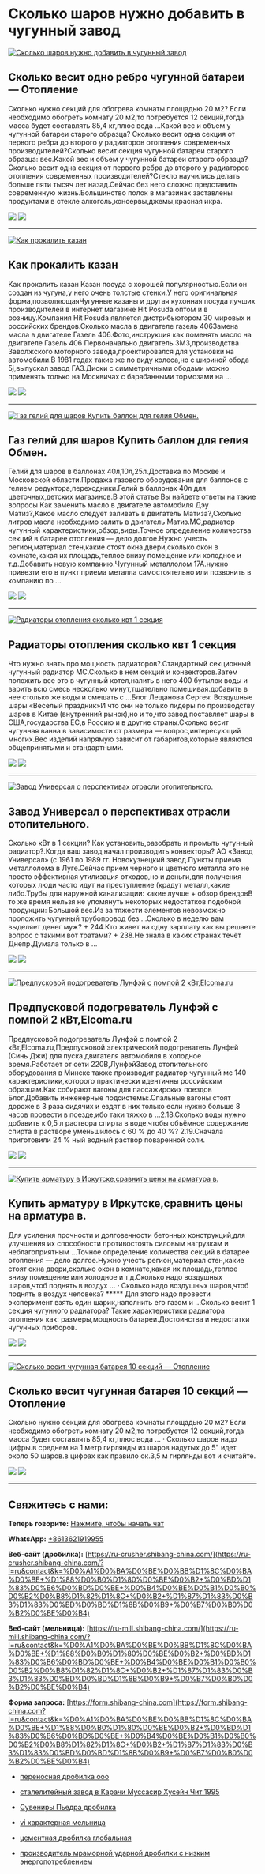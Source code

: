 # Сколько шаров нужно добавить в чугунный завод

<a href="https://swt.shibang-china.com/?l=ru&img&k=%D0%A1%D0%BA%D0%BE%D0%BB%D1%8C%D0%BA%D0%BE+%D1%88%D0%B0%D1%80%D0%BE%D0%B2+%D0%BD%D1%83%D0%B6%D0%BD%D0%BE+%D0%B4%D0%BE%D0%B1%D0%B0%D0%B2%D0%B8%D1%82%D1%8C+%D0%B2+%D1%87%D1%83%D0%B3%D1%83%D0%BD%D0%BD%D1%8B%D0%B9+%D0%B7%D0%B0%D0%B2%D0%BE%D0%B4" target="_blank">![Сколько шаров нужно добавить в чугунный завод](http://static.shibang-china.com/all-800x300/1192.jpg)</a>

## Сколько весит одно ребро чугунной батареи — Отопление
Сколько нужно секций для обогрева комнаты площадью 20 м2? Если необходимо обогреть комнату 20 м2,то потребуется 12 секций,тогда масса будет составлять 85,4 кг,плюс вода …Какой вес и объем у чугунной батареи старого образца? Сколько весит одна секция от первого ребра до второго у радиаторов отопления современных производителей?Сколько весит секция чугунной батареи старого образца: вес.Какой вес и объем у чугунной батареи старого образца? Сколько весит одна секция от первого ребра до второго у радиаторов отопления современных производителей?Стекло научились делать больше пяти тысяч лет назад.Сейчас без него сложно представить современную жизнь.Большинство полок в магазинах заставлены продуктами в стекле алкоголь,консервы,джемы,красная икра.


<a href="https://whatsapp.shibangsoft.com/WhatsApp.php" target="_blank" title="WhatsApp">![](http://static.shibang-china.com/icon/whatsapp.png)</a> <a href="https://swt.shibang-china.com/?l=ru&icon&k=%D0%A1%D0%BA%D0%BE%D0%BB%D1%8C%D0%BA%D0%BE+%D1%88%D0%B0%D1%80%D0%BE%D0%B2+%D0%BD%D1%83%D0%B6%D0%BD%D0%BE+%D0%B4%D0%BE%D0%B1%D0%B0%D0%B2%D0%B8%D1%82%D1%8C+%D0%B2+%D1%87%D1%83%D0%B3%D1%83%D0%BD%D0%BD%D1%8B%D0%B9+%D0%B7%D0%B0%D0%B2%D0%BE%D0%B4" target="_blank">![](http://static.shibang-china.com/icon/chat-ru.png)</a>

---

<a href="https://swt.shibang-china.com/?l=ru&img&k=%D0%A1%D0%BA%D0%BE%D0%BB%D1%8C%D0%BA%D0%BE+%D1%88%D0%B0%D1%80%D0%BE%D0%B2+%D0%BD%D1%83%D0%B6%D0%BD%D0%BE+%D0%B4%D0%BE%D0%B1%D0%B0%D0%B2%D0%B8%D1%82%D1%8C+%D0%B2+%D1%87%D1%83%D0%B3%D1%83%D0%BD%D0%BD%D1%8B%D0%B9+%D0%B7%D0%B0%D0%B2%D0%BE%D0%B4" target="_blank">![Как прокалить казан](http://static.shibang-china.com/all-800x300/394.jpg)</a>

## Как прокалить казан
Как прокалить казан Казан посуда с хорошей популярностью.Если он создан из чугуна,у него очень толстые стенки.У него оригинальная форма,позволяющаяЧугунные казаны и другая кухонная посуда лучших производителей в интернет магазине Hit Posuda оптом и в розницу.Компания Hit Posuda является дистрибьютором 30 мировых и российских брендов.Сколько масла в двигателе газель 406Замена масла в двигателе Газель 406.Фото,инструкция как поменять масло на двигателе Газель 406 Первоначально двигатель ЗМЗ,производства Заволжского моторного завода,проектировался для установки на автомобили.В 1981 годах такие же по виду колеса,но с шириной обода 5j,выпускал завод ГАЗ.Диски с симметричными ободами можно применять только на Москвичах с барабанными тормозами на …


<a href="https://whatsapp.shibangsoft.com/WhatsApp.php" target="_blank" title="WhatsApp">![](http://static.shibang-china.com/icon/whatsapp.png)</a> <a href="https://swt.shibang-china.com/?l=ru&icon&k=%D0%A1%D0%BA%D0%BE%D0%BB%D1%8C%D0%BA%D0%BE+%D1%88%D0%B0%D1%80%D0%BE%D0%B2+%D0%BD%D1%83%D0%B6%D0%BD%D0%BE+%D0%B4%D0%BE%D0%B1%D0%B0%D0%B2%D0%B8%D1%82%D1%8C+%D0%B2+%D1%87%D1%83%D0%B3%D1%83%D0%BD%D0%BD%D1%8B%D0%B9+%D0%B7%D0%B0%D0%B2%D0%BE%D0%B4" target="_blank">![](http://static.shibang-china.com/icon/chat-ru.png)</a>

---

<a href="https://swt.shibang-china.com/?l=ru&img&k=%D0%A1%D0%BA%D0%BE%D0%BB%D1%8C%D0%BA%D0%BE+%D1%88%D0%B0%D1%80%D0%BE%D0%B2+%D0%BD%D1%83%D0%B6%D0%BD%D0%BE+%D0%B4%D0%BE%D0%B1%D0%B0%D0%B2%D0%B8%D1%82%D1%8C+%D0%B2+%D1%87%D1%83%D0%B3%D1%83%D0%BD%D0%BD%D1%8B%D0%B9+%D0%B7%D0%B0%D0%B2%D0%BE%D0%B4" target="_blank">![Газ гелий для шаров Купить баллон для гелия Обмен.](http://static.shibang-china.com/all-800x300/354.jpg)</a>

## Газ гелий для шаров Купить баллон для гелия Обмен.
Гелий для шаров в баллонах 40л,10л,25л.Доставка по Москве и Московской области.Продажа газового оборудования для баллонов с гелием редуктора,переходники.Гелий в баллонах 40л для цветочных,детских магазинов.В этой статье Вы найдете ответы на такие вопросы Как заменить масло в двигателе автомобиля Дэу Матиз?,Какое масло следует заливать в двигатель Матиза?,Сколько литров масла необходимо залить в двигатель Матиз.МС,радиатор чугунный характеристики,обзор,виды.Точное определение количества секций в батарее отопления — дело долгое.Нужно учесть регион,материал стен,какие стоят окна двери,сколько окон в комнате,какая их площадь,теплое внизу помещение или холодное и т.д.Добавить новую компанию.Чугунный металлолом 17А.нужно привезти его в пункт приема металла самостоятельно или позвонить в компанию по …


<a href="https://whatsapp.shibangsoft.com/WhatsApp.php" target="_blank" title="WhatsApp">![](http://static.shibang-china.com/icon/whatsapp.png)</a> <a href="https://swt.shibang-china.com/?l=ru&icon&k=%D0%A1%D0%BA%D0%BE%D0%BB%D1%8C%D0%BA%D0%BE+%D1%88%D0%B0%D1%80%D0%BE%D0%B2+%D0%BD%D1%83%D0%B6%D0%BD%D0%BE+%D0%B4%D0%BE%D0%B1%D0%B0%D0%B2%D0%B8%D1%82%D1%8C+%D0%B2+%D1%87%D1%83%D0%B3%D1%83%D0%BD%D0%BD%D1%8B%D0%B9+%D0%B7%D0%B0%D0%B2%D0%BE%D0%B4" target="_blank">![](http://static.shibang-china.com/icon/chat-ru.png)</a>

---

<a href="https://swt.shibang-china.com/?l=ru&img&k=%D0%A1%D0%BA%D0%BE%D0%BB%D1%8C%D0%BA%D0%BE+%D1%88%D0%B0%D1%80%D0%BE%D0%B2+%D0%BD%D1%83%D0%B6%D0%BD%D0%BE+%D0%B4%D0%BE%D0%B1%D0%B0%D0%B2%D0%B8%D1%82%D1%8C+%D0%B2+%D1%87%D1%83%D0%B3%D1%83%D0%BD%D0%BD%D1%8B%D0%B9+%D0%B7%D0%B0%D0%B2%D0%BE%D0%B4" target="_blank">![Радиаторы отопления сколько квт 1 секция](http://static.shibang-china.com/all-800x300/518.jpg)</a>

## Радиаторы отопления сколько квт 1 секция
Что нужно знать про мощность радиаторов?.Стандартный секционный чугунный радиатор МС.Сколько в нем секций и конвекторов.Затем положить все это в чугунный котел,налить в него 400 бутылок воды и варить всю смесь несколько минут,тщательно помешивая.добавить в нее столько же воды и смешать с …Блог Лещанова Сергея: Воздушные шары &#171;Веселый праздник&#187;И что они не только лидеры по производству шаров в Китае (внутренний рынок),но и то,что завод поставляет шары в США,государства ЕС,в Россию и в другие страны.Сколько весит чугунная ванна в зависимости от размера — вопрос,интересующий многих.Вес изделий напрямую зависит от габаритов,которые являются общепринятыми и стандартными.


<a href="https://whatsapp.shibangsoft.com/WhatsApp.php" target="_blank" title="WhatsApp">![](http://static.shibang-china.com/icon/whatsapp.png)</a> <a href="https://swt.shibang-china.com/?l=ru&icon&k=%D0%A1%D0%BA%D0%BE%D0%BB%D1%8C%D0%BA%D0%BE+%D1%88%D0%B0%D1%80%D0%BE%D0%B2+%D0%BD%D1%83%D0%B6%D0%BD%D0%BE+%D0%B4%D0%BE%D0%B1%D0%B0%D0%B2%D0%B8%D1%82%D1%8C+%D0%B2+%D1%87%D1%83%D0%B3%D1%83%D0%BD%D0%BD%D1%8B%D0%B9+%D0%B7%D0%B0%D0%B2%D0%BE%D0%B4" target="_blank">![](http://static.shibang-china.com/icon/chat-ru.png)</a>

---

<a href="https://swt.shibang-china.com/?l=ru&img&k=%D0%A1%D0%BA%D0%BE%D0%BB%D1%8C%D0%BA%D0%BE+%D1%88%D0%B0%D1%80%D0%BE%D0%B2+%D0%BD%D1%83%D0%B6%D0%BD%D0%BE+%D0%B4%D0%BE%D0%B1%D0%B0%D0%B2%D0%B8%D1%82%D1%8C+%D0%B2+%D1%87%D1%83%D0%B3%D1%83%D0%BD%D0%BD%D1%8B%D0%B9+%D0%B7%D0%B0%D0%B2%D0%BE%D0%B4" target="_blank">![Завод Универсал о перспективах отрасли отопительного.](http://static.shibang-china.com/all-800x300/1401.jpg)</a>

## Завод Универсал о перспективах отрасли отопительного.
Сколько кВт в 1 секции? Как установить,разобрать и промыть чугунный радиатор?.Когда ваш завод начал производить конвекторы? АО &#171;Завод Универсал&#187; (с 1961 по 1989 гг. Новокузнецкий завод.Пункты приема металлолома в Луге.Сейчас прием черного и цветного металла это не просто эффективная утилизация отходов,но и деньги,для получения которых люди часто идут на преступление (крадут металл,какие либо.Трубы для наружной канализации: какие лучше + обзор брендовВ то же время нельзя не упомянуть некоторых недостатков подобной продукции: Большой вес.Из за тяжести элементов невозможно проложить чугунный трубопровод без …Сколько в неделю вам выделяет денег муж? + 244.Кто живет на одну зарплату как вы решаете вопрос с такими вот тратами? + 238.Не знала в каких странах течёт Днепр.Думала только в …


<a href="https://whatsapp.shibangsoft.com/WhatsApp.php" target="_blank" title="WhatsApp">![](http://static.shibang-china.com/icon/whatsapp.png)</a> <a href="https://swt.shibang-china.com/?l=ru&icon&k=%D0%A1%D0%BA%D0%BE%D0%BB%D1%8C%D0%BA%D0%BE+%D1%88%D0%B0%D1%80%D0%BE%D0%B2+%D0%BD%D1%83%D0%B6%D0%BD%D0%BE+%D0%B4%D0%BE%D0%B1%D0%B0%D0%B2%D0%B8%D1%82%D1%8C+%D0%B2+%D1%87%D1%83%D0%B3%D1%83%D0%BD%D0%BD%D1%8B%D0%B9+%D0%B7%D0%B0%D0%B2%D0%BE%D0%B4" target="_blank">![](http://static.shibang-china.com/icon/chat-ru.png)</a>

---

<a href="https://swt.shibang-china.com/?l=ru&img&k=%D0%A1%D0%BA%D0%BE%D0%BB%D1%8C%D0%BA%D0%BE+%D1%88%D0%B0%D1%80%D0%BE%D0%B2+%D0%BD%D1%83%D0%B6%D0%BD%D0%BE+%D0%B4%D0%BE%D0%B1%D0%B0%D0%B2%D0%B8%D1%82%D1%8C+%D0%B2+%D1%87%D1%83%D0%B3%D1%83%D0%BD%D0%BD%D1%8B%D0%B9+%D0%B7%D0%B0%D0%B2%D0%BE%D0%B4" target="_blank">![Предпусковой подогреватель Лунфэй с помпой 2 кВт,Elcoma.ru](http://static.shibang-china.com/all-800x300/1181.jpg)</a>

## Предпусковой подогреватель Лунфэй с помпой 2 кВт,Elcoma.ru
Предпусковой подогреватель Лунфэй с помпой 2 кВт,Elcoma.ru,Предпусковой электрический подогреватель Лунфей (Синь Джи) для пуска двигателя автомобиля в холодное время.Работает от сети 220В,ЛунфэйЗавод отопительного оборудования в Минске также производит радиатор чугунный мс 140 характеристики,которого практически идентичны российским образцам.Как собирают вагоны для пассажирских поездов Блог.Добавить инженерные подсистемы:.Спальные вагоны стоят дороже в 3 раза сидячих и ездят в них только если нужно больше 8 часов провести в поезде,ибо таки тяжко в …2.18.Сколько воды нужно добавить к 0,5 л раствора спирта в воде,чтобы объёмное содержание спирта в растворе уменьшилось с 60 % до 40 %? 2.19.Сначала приготовили 24 % ный водный раствор поваренной соли.


<a href="https://whatsapp.shibangsoft.com/WhatsApp.php" target="_blank" title="WhatsApp">![](http://static.shibang-china.com/icon/whatsapp.png)</a> <a href="https://swt.shibang-china.com/?l=ru&icon&k=%D0%A1%D0%BA%D0%BE%D0%BB%D1%8C%D0%BA%D0%BE+%D1%88%D0%B0%D1%80%D0%BE%D0%B2+%D0%BD%D1%83%D0%B6%D0%BD%D0%BE+%D0%B4%D0%BE%D0%B1%D0%B0%D0%B2%D0%B8%D1%82%D1%8C+%D0%B2+%D1%87%D1%83%D0%B3%D1%83%D0%BD%D0%BD%D1%8B%D0%B9+%D0%B7%D0%B0%D0%B2%D0%BE%D0%B4" target="_blank">![](http://static.shibang-china.com/icon/chat-ru.png)</a>

---

<a href="https://swt.shibang-china.com/?l=ru&img&k=%D0%A1%D0%BA%D0%BE%D0%BB%D1%8C%D0%BA%D0%BE+%D1%88%D0%B0%D1%80%D0%BE%D0%B2+%D0%BD%D1%83%D0%B6%D0%BD%D0%BE+%D0%B4%D0%BE%D0%B1%D0%B0%D0%B2%D0%B8%D1%82%D1%8C+%D0%B2+%D1%87%D1%83%D0%B3%D1%83%D0%BD%D0%BD%D1%8B%D0%B9+%D0%B7%D0%B0%D0%B2%D0%BE%D0%B4" target="_blank">![Купить арматуру в Иркутске,сравнить цены на арматура в.](http://static.shibang-china.com/all-800x300/318.jpg)</a>

## Купить арматуру в Иркутске,сравнить цены на арматура в.
Для усиления прочности и долговечности бетонных конструкций,для улучшения их способности противостоять силовым нагрузкам и неблагоприятным …Точное определение количества секций в батарее отопления — дело долгое.Нужно учесть регион,материал стен,какие стоят окна двери,сколько окон в комнате,какая их площадь,теплое внизу помещение или холодное и т.д.Сколько надо воздушных шаров,чтоб поднять в воздух …&nbsp;&#0183;&#32;Сколько надо воздушных шаров,чтоб поднять в воздух человека? ***** Для этого надо провести эксперимент взять один шарик,наполнить его газом и …Сколько весит 1 секция чугунного радиатора? Такие характеристики радиатора отопления как: размеры,мощность батареи.Достоинства и недостатки чугунных приборов.


<a href="https://whatsapp.shibangsoft.com/WhatsApp.php" target="_blank" title="WhatsApp">![](http://static.shibang-china.com/icon/whatsapp.png)</a> <a href="https://swt.shibang-china.com/?l=ru&icon&k=%D0%A1%D0%BA%D0%BE%D0%BB%D1%8C%D0%BA%D0%BE+%D1%88%D0%B0%D1%80%D0%BE%D0%B2+%D0%BD%D1%83%D0%B6%D0%BD%D0%BE+%D0%B4%D0%BE%D0%B1%D0%B0%D0%B2%D0%B8%D1%82%D1%8C+%D0%B2+%D1%87%D1%83%D0%B3%D1%83%D0%BD%D0%BD%D1%8B%D0%B9+%D0%B7%D0%B0%D0%B2%D0%BE%D0%B4" target="_blank">![](http://static.shibang-china.com/icon/chat-ru.png)</a>

---

<a href="https://swt.shibang-china.com/?l=ru&img&k=%D0%A1%D0%BA%D0%BE%D0%BB%D1%8C%D0%BA%D0%BE+%D1%88%D0%B0%D1%80%D0%BE%D0%B2+%D0%BD%D1%83%D0%B6%D0%BD%D0%BE+%D0%B4%D0%BE%D0%B1%D0%B0%D0%B2%D0%B8%D1%82%D1%8C+%D0%B2+%D1%87%D1%83%D0%B3%D1%83%D0%BD%D0%BD%D1%8B%D0%B9+%D0%B7%D0%B0%D0%B2%D0%BE%D0%B4" target="_blank">![Сколько весит чугунная батарея 10 секций — Отопление](http://static.shibang-china.com/all-800x300/1278.jpg)</a>

## Сколько весит чугунная батарея 10 секций — Отопление
Сколько нужно секций для обогрева комнаты площадью 20 м2? Если необходимо обогреть комнату 20 м2,то потребуется 12 секций,тогда масса будет составлять 85,4 кг,плюс вода …&nbsp;&#0183;&#32;Сколько шаров надо цифры.в среднем на 1 метр гирлянды из шаров надутых до 5&quot; идет около 50 шаров.в цифрах как правило ок.3,5 м гирлянды.вот и считайте.

<a href="https://whatsapp.shibangsoft.com/WhatsApp.php" target="_blank" title="WhatsApp">![](http://static.shibang-china.com/icon/whatsapp.png)</a> <a href="https://swt.shibang-china.com/?l=ru&icon&k=%D0%A1%D0%BA%D0%BE%D0%BB%D1%8C%D0%BA%D0%BE+%D1%88%D0%B0%D1%80%D0%BE%D0%B2+%D0%BD%D1%83%D0%B6%D0%BD%D0%BE+%D0%B4%D0%BE%D0%B1%D0%B0%D0%B2%D0%B8%D1%82%D1%8C+%D0%B2+%D1%87%D1%83%D0%B3%D1%83%D0%BD%D0%BD%D1%8B%D0%B9+%D0%B7%D0%B0%D0%B2%D0%BE%D0%B4" target="_blank">![](http://static.shibang-china.com/icon/chat-ru.png)</a>

---
## Свяжитесь с нами:

**Теперь говорите:** [Нажмите, чтобы начать чат](https://swt.shibang-china.com?l=ru&contact&k=%D0%A1%D0%BA%D0%BE%D0%BB%D1%8C%D0%BA%D0%BE+%D1%88%D0%B0%D1%80%D0%BE%D0%B2+%D0%BD%D1%83%D0%B6%D0%BD%D0%BE+%D0%B4%D0%BE%D0%B1%D0%B0%D0%B2%D0%B8%D1%82%D1%8C+%D0%B2+%D1%87%D1%83%D0%B3%D1%83%D0%BD%D0%BD%D1%8B%D0%B9+%D0%B7%D0%B0%D0%B2%D0%BE%D0%B4)

**WhatsApp:**  [+8613621919955](https://whatsapp.shibangsoft.com/WhatsApp.php)

**Веб-сайт (дробилка):** [https://ru-crusher.shibang-china.com/](https://ru-crusher.shibang-china.com/?l=ru&contact&k=%D0%A1%D0%BA%D0%BE%D0%BB%D1%8C%D0%BA%D0%BE+%D1%88%D0%B0%D1%80%D0%BE%D0%B2+%D0%BD%D1%83%D0%B6%D0%BD%D0%BE+%D0%B4%D0%BE%D0%B1%D0%B0%D0%B2%D0%B8%D1%82%D1%8C+%D0%B2+%D1%87%D1%83%D0%B3%D1%83%D0%BD%D0%BD%D1%8B%D0%B9+%D0%B7%D0%B0%D0%B2%D0%BE%D0%B4)

**Веб-сайт (мельница):** [https://ru-mill.shibang-china.com/](https://ru-mill.shibang-china.com/?l=ru&contact&k=%D0%A1%D0%BA%D0%BE%D0%BB%D1%8C%D0%BA%D0%BE+%D1%88%D0%B0%D1%80%D0%BE%D0%B2+%D0%BD%D1%83%D0%B6%D0%BD%D0%BE+%D0%B4%D0%BE%D0%B1%D0%B0%D0%B2%D0%B8%D1%82%D1%8C+%D0%B2+%D1%87%D1%83%D0%B3%D1%83%D0%BD%D0%BD%D1%8B%D0%B9+%D0%B7%D0%B0%D0%B2%D0%BE%D0%B4)

**Форма запроса:** [https://form.shibang-china.com](https://form.shibang-china.com?l=ru&contact&k=%D0%A1%D0%BA%D0%BE%D0%BB%D1%8C%D0%BA%D0%BE+%D1%88%D0%B0%D1%80%D0%BE%D0%B2+%D0%BD%D1%83%D0%B6%D0%BD%D0%BE+%D0%B4%D0%BE%D0%B1%D0%B0%D0%B2%D0%B8%D1%82%D1%8C+%D0%B2+%D1%87%D1%83%D0%B3%D1%83%D0%BD%D0%BD%D1%8B%D0%B9+%D0%B7%D0%B0%D0%B2%D0%BE%D0%B4)

* [переносная дробилка ооо](../122/%D0%BF%D0%B5%D1%80%D0%B5%D0%BD%D0%BE%D1%81%D0%BD%D0%B0%D1%8F%20%D0%B4%D1%80%D0%BE%D0%B1%D0%B8%D0%BB%D0%BA%D0%B0%20%D0%BE%D0%BE%D0%BE.md)

* [сталелитейный завод в Карачи Муссасир Хусейн Чит 1995](../121/%D1%81%D1%82%D0%B0%D0%BB%D0%B5%D0%BB%D0%B8%D1%82%D0%B5%D0%B9%D0%BD%D1%8B%D0%B9%20%D0%B7%D0%B0%D0%B2%D0%BE%D0%B4%20%D0%B2%20%D0%9A%D0%B0%D1%80%D0%B0%D1%87%D0%B8%20%D0%9C%D1%83%D1%81%D1%81%D0%B0%D1%81%D0%B8%D1%80%20%D0%A5%D1%83%D1%81%D0%B5%D0%B9%D0%BD%20%D0%A7%D0%B8%D1%82%201995.md)

* [Сувениры Пьедра дробилка](../125/%D0%A1%D1%83%D0%B2%D0%B5%D0%BD%D0%B8%D1%80%D1%8B%20%D0%9F%D1%8C%D0%B5%D0%B4%D1%80%D0%B0%20%D0%B4%D1%80%D0%BE%D0%B1%D0%B8%D0%BB%D0%BA%D0%B0.md)

* [vi характерная мельница](../125/vi%20%D1%85%D0%B0%D1%80%D0%B0%D0%BA%D1%82%D0%B5%D1%80%D0%BD%D0%B0%D1%8F%20%D0%BC%D0%B5%D0%BB%D1%8C%D0%BD%D0%B8%D1%86%D0%B0.md)

* [цементная дробилка глобальная](../124/%D1%86%D0%B5%D0%BC%D0%B5%D0%BD%D1%82%D0%BD%D0%B0%D1%8F%20%D0%B4%D1%80%D0%BE%D0%B1%D0%B8%D0%BB%D0%BA%D0%B0%20%D0%B3%D0%BB%D0%BE%D0%B1%D0%B0%D0%BB%D1%8C%D0%BD%D0%B0%D1%8F.md)

* [производитель мраморной ударной дробилки с низким энергопотреблением](../124/%D0%BF%D1%80%D0%BE%D0%B8%D0%B7%D0%B2%D0%BE%D0%B4%D0%B8%D1%82%D0%B5%D0%BB%D1%8C%20%D0%BC%D1%80%D0%B0%D0%BC%D0%BE%D1%80%D0%BD%D0%BE%D0%B9%20%D1%83%D0%B4%D0%B0%D1%80%D0%BD%D0%BE%D0%B9%20%D0%B4%D1%80%D0%BE%D0%B1%D0%B8%D0%BB%D0%BA%D0%B8%20%D1%81%20%D0%BD%D0%B8%D0%B7%D0%BA%D0%B8%D0%BC%20%D1%8D%D0%BD%D0%B5%D1%80%D0%B3%D0%BE%D0%BF%D0%BE%D1%82%D1%80%D0%B5%D0%B1%D0%BB%D0%B5%D0%BD%D0%B8%D0%B5%D0%BC.md)